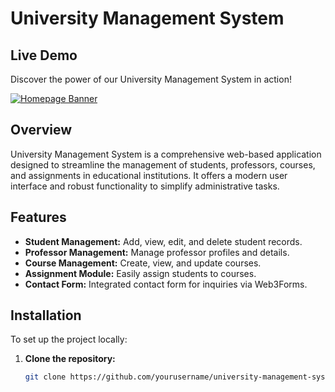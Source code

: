 # University Management System

## Live Demo

Discover the power of our University Management System in action!

[![Homepage Banner](https://res.cloudinary.com/ds6um53cx/image/upload/v1739174094/zleh5m56z4kh8nzdstwm.png)](https://university-management-w104.onrender.com/)


## Overview

University Management System is a comprehensive web-based application designed to streamline the management of students, professors, courses, and assignments in educational institutions. It offers a modern user interface and robust functionality to simplify administrative tasks.

## Features

- **Student Management:** Add, view, edit, and delete student records.
- **Professor Management:** Manage professor profiles and details.
- **Course Management:** Create, view, and update courses.
- **Assignment Module:** Easily assign students to courses.
- **Contact Form:** Integrated contact form for inquiries via Web3Forms.


## Installation

To set up the project locally:

1. **Clone the repository:**

   ```bash
   git clone https://github.com/yourusername/university-management-system.git
